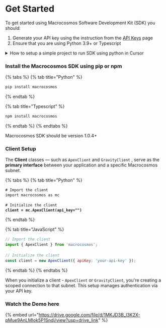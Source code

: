 # Get Started

To get started using Macrocosmos Software Development Kit (SDK) you should:

1. Generate your API key using the instruction from the [API Keys](broken-reference) page
2. Ensure that you are using Python 3.9+ or Typescript

<details>

<summary>How to setup a simple project to run SDK using python in Cursor</summary>

1. Install [Cursor](https://www.cursor.com/) - the basic version is free
2.  From the top menu choose File -> Open and create a new folder for your project.&#x20;

    <figure><img src="../../.gitbook/assets/Open_folder.png" alt=""><figcaption></figcaption></figure>
3.  In your new project folder type at the Chat menu asking to setup a new project:\
    ![](../../.gitbook/assets/New_chat.png)\


    > Cursor is a great tool for the development! It can follow human language instructions helping to setup the project, make it functional and secure, find issues with the code and provide instructions in case of challenges.&#x20;
4.  I have got the next instructions and accepted the files.\


    I'll help you set up a new empty project. First, let me check what's currently in the workspace directory.Listed 0 items in current directoryGreat, I see the directory is empty. I'll help you set up a basic project structure. I'll create:

    1. A README.md file with project information
    2. A .gitignore file for common files to ignore
    3. A basic project structure

    ![](../../.gitbook/assets/Accept_the_file.png)\

5. In the next message ask to create a virtual environment\
   ![](<../../.gitbook/assets/Screenshot 2025-05-29 at 19.02.56.png>)
6. I have accepted the changes and got the result:\
   \
   Perfect! Your virtual environment is now set up and ready to use. Here's what has been done:

1) Created a new virtual environment in the venv directory
2) Activated the virtual environment
3) Verified Python 3.9.6 and pip 21.2.4 are installed

You can now:

* Install packages using pip install \<package-name>
* Run Python scripts in an isolated environment
* When you're done working, you can deactivate the virtual environment by typing deactivate\
  ![](../../.gitbook/assets/Left_menu.png)

7. From the top menu choose **File -> New Terminal**
8.  Activate the virtual environment directory

    <pre class="language-python"><code class="lang-python"><strong>#activate the virtual environment directory
    </strong><strong>source venv/bin/activate
    </strong><strong>#activate python
    </strong><strong>python
    </strong></code></pre>

Congratulations! 🎉 You have setup the basic project and now can start to use Macrocosmos SDK through the terminal starting from **pip install macrocosmos** and activating clients for Apex and Gravity, as it described in the document below.\


</details>

### Install the Macrocosmos SDK using pip or npm

{% tabs %}
{% tab title="Python" %}
```python
pip install macrocosmos
```
{% endtab %}

{% tab title="Typescript" %}
```javascript
npm install macrocosmos
```
{% endtab %}
{% endtabs %}

Macrocosmos SDK should be version 1.0.4+

### Client Setup

The **Client** classes — such as `ApexClient` and `GravityClient` , serve as the **primary interface** between your application and a specific Macrocosmos subnet.

{% tabs %}
{% tab title="Python" %}
<pre class="language-python"><code class="lang-python"># Import the client
import macrocosmos as mc

# Initialize the client
<strong>client = mc.ApexClient(api_key="")
</strong></code></pre>
{% endtab %}

{% tab title="JavaScript" %}
```javascript
// Import the client
import { ApexClient } from 'macrocosmos';

// Initialize the client
const client = new ApexClient({ apiKey: 'your-api-key' });
```
{% endtab %}
{% endtabs %}

When you initialize a client - `ApexClient` or `GravityClient`, you're creating a scoped connection to that subnet. This setup manages authentication via your API key.

### Watch the Demo here

{% embed url="https://drive.google.com/file/d/1MKJD3B_l3K2X-pMue9AnLMIok5P1Sndj/view?usp=drive_link" %}
